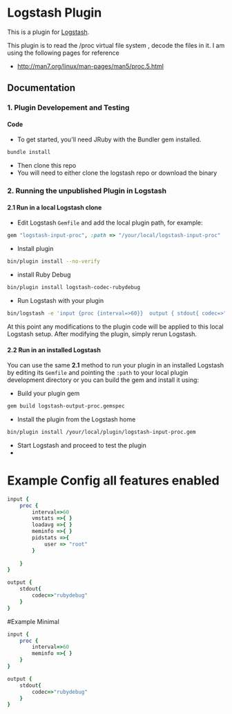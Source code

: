 # Logstash Plugin

This is a plugin for [Logstash](https://github.com/elasticsearch/logstash).

This plugin is to read the /proc virtual file system , decode the files in it.
I am using the following pages for reference 

- http://man7.org/linux/man-pages/man5/proc.5.html




## Documentation


### 1. Plugin Developement and Testing

#### Code
- To get started, you'll need JRuby with the Bundler gem installed.
 ```sh
bundle install
```

- Then clone this repo
- You will need to either clone the logstash repo or download the binary



### 2. Running the unpublished Plugin in Logstash

#### 2.1 Run in a local Logstash clone

- Edit Logstash `Gemfile` and add the local plugin path, for example:
```ruby
gem "logstash-input-proc", :path => "/your/local/logstash-input-proc"
```
- Install plugin
```sh
bin/plugin install --no-verify
```
- install Ruby Debug
```sh
bin/plugin install logstash-codec-rubydebug
```
- Run Logstash with your plugin
```sh
bin/logstash -e 'input {proc {interval=>60}}  output { stdout{ codec=>"rubydebug"}}'
```
At this point any modifications to the plugin code will be applied to this local Logstash setup. After modifying the plugin, simply rerun Logstash.

#### 2.2 Run in an installed Logstash

You can use the same **2.1** method to run your plugin in an installed Logstash by editing its `Gemfile` and pointing the `:path` to your local plugin development directory or you can build the gem and install it using:

- Build your plugin gem
```sh
gem build logstash-output-proc.gemspec
```
- Install the plugin from the Logstash home
```sh
bin/plugin install /your/local/plugin/logstash-input-proc.gem
```
- Start Logstash and proceed to test the plugin
- 
# Example Config all features enabled
```ruby
input {
    proc {
        interval=>60
        vmstats =>{ }
        loadavg =>{ }
        meminfo =>{ }
        pidstats =>{ 
            user => "root"
        }
        
    }
}

output { 
    stdout{ 
        codec=>"rubydebug"
    }
}
```
#Example Minimal

```ruby
input {
    proc {
        interval=>60
        meminfo =>{ }
    }
}

output { 
    stdout{ 
        codec=>"rubydebug"
    }
}
```